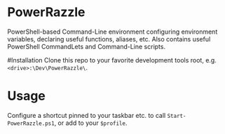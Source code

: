 # PowerRazzle
PowerShell-based Command-Line environment configuring environment variables, declaring useful functions, aliases, etc. Also contains useful PowerShell CommandLets and Command-Line scripts.

#Installation
Clone this repo to your favorite development tools root, e.g. `<drive>:\Dev\PowerRazzle\`.

# Usage
Configure a shortcut pinned to your taskbar etc. to call `Start-PowerRazzle.ps1`, or add to your `$profile`.
